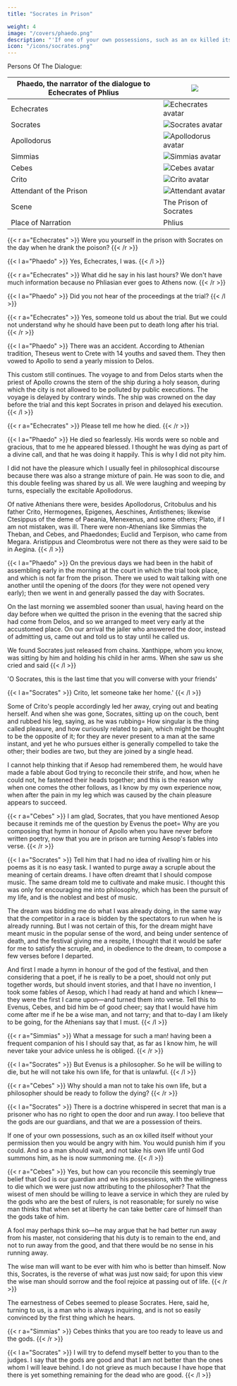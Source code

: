 ```yaml
---
title: "Socrates in Prison"

weight: 4
image: "/covers/phaedo.png"
description: "'If one of your own possessions, such as an ox killed itself without your permission then you would be angry with him. You would punish him if you could. And so a man should wait, and not take his own life until God summons him, as he is now summoning me.'"
icon: "/icons/socrates.png"
---
```



Persons Of The Dialogue:

| Phaedo, the narrator of the dialogue to Echecrates of Phlius | ![](/avatars/g1.jpg) |
| --- | --- |
| Echecrates | ![Echecrates avatar](/avatars/g1.jpg) |
| Socrates | ![Socrates avatar](/avatars/g2.jpg) |
| Apollodorus | ![Apollodorus avatar](/avatars/g3.jpg) |
| Simmias | ![Simmias avatar](/avatars/g1.jpg) |
| Cebes | ![Cebes avatar](/avatars/g1.jpg) |
| Crito | ![Crito avatar](/avatars/g1.jpg) |
| Attendant of the Prison | ![Attendant avatar](/avatars/g1.jpg) |
| Scene | The Prison of Socrates |
| Place of Narration | Phlius |


{{< r a="Echecrates" >}}
Were you yourself in the prison with Socrates on the day when he drank the poison?
{{< /r >}}

{{< l a="Phaedo" >}}
Yes, Echecrates, I was.
{{< /l >}}

{{< r a="Echecrates" >}}
What did he say in his last hours? We don't have much information because no Phliasian ever goes to Athens now.
{{< /r >}}

{{< l a="Phaedo" >}}
Did you not hear of the proceedings at the trial?
{{< /l >}}

{{< r a="Echecrates" >}}
Yes, someone told us about the trial. But we could not understand why he should have been put to death long after his trial.
{{< /r >}}

{{< l a="Phaedo" >}}
There was an accident. According to Athenian tradition, Theseus went to Crete with 14 youths and saved them. They then vowed to Apollo to send a yearly mission to Delos. 

This custom still continues. The voyage to and from Delos starts when the priest of Apollo crowns the stern of the ship during a holy season, during which the city is not allowed to be polluted by public executions. The voyage is delayed by contrary winds. The ship was crowned on the day before the trial and this kept Socrates in prison and delayed his execution.
{{< /l >}}

{{< r a="Echecrates" >}}
Please tell me how he died.
{{< /r >}}

{{< l a="Phaedo" >}}
He died so fearlessly. His words were so noble and gracious, that to me he appeared blessed. I thought he was dying as part of a divine call, and that he was doing it happily. This is why I did not pity him. 

I did not have the pleasure which I usually feel in philosophical discourse because there was also a strange mixture of pain. He was soon to die, and this double feeling was shared by us all. We were laughing and weeping by turns, especially the excitable Apollodorus. 

Of native Athenians there were, besides Apollodorus, Critobulus and his father Crito, Hermogenes, Epigenes, Aeschines, Antisthenes; likewise Ctesippus of the deme of Paeania, Menexenus, and some others; Plato, if I am not mistaken, was ill. There were non-Athenians like Simmias the Theban, and Cebes, and Phaedondes; Euclid and Terpison, who came from Megara. Aristippus and Cleombrotus were not there as they were said to be in Aegina.
{{< /l >}}

{{< l a="Phaedo" >}}
On the previous days we had been in the habit of assembling early in the morning at the court in which the trial took place, and which is not far from the prison. There we used to wait talking with one another until the opening of the doors (for they were not opened very early); then we went in and generally passed the day with Socrates. 

On the last morning we assembled sooner than usual, having heard on the day before when we quitted the prison in the evening that the sacred ship had come from Delos, and so we arranged to meet very early at the accustomed place. On our arrival the jailer who answered the door, instead of admitting us, came out and told us to stay until he called us. 

<!-- 'For the Eleven,' he said, 'are now with Socrates; they are taking off his chains, and giving orders that he is to die to-day.'  -->

We found Socrates just released from chains. Xanthippe, whom you know, was sitting by him and holding his child in her arms. When she saw us she cried and said
{{< /l >}}

'O Socrates, this is the last time that you will converse with your friends' 


{{< l a="Socrates" >}}
Crito, let someone take her home.' 
{{< /l >}}


Some of Crito's people accordingly led her away, crying out and beating herself. And when she was gone, Socrates, sitting up on the couch, bent and rubbed his leg, saying, as he was rubbing= How singular is the thing called pleasure, and how curiously related to pain, which might be thought to be the opposite of it; for they are never present to a man at the same instant, and yet he who pursues either is generally compelled to take the other; their bodies are two, but they are joined by a single head. 

I cannot help thinking that if Aesop had remembered them, he would have made a fable about God trying to reconcile their strife, and how, when he could not, he fastened their heads together; and this is the reason why when one comes the other follows, as I know by my own experience now, when after the pain in my leg which was caused by the chain pleasure appears to succeed.

{{< r a="Cebes" >}}
I am glad, Socrates, that you have mentioned Aesop because it reminds me of the question by Evenus the poet= Why are you composing that hymn in honour of Apollo when you have never before written poetry, now that you are in prison are turning Aesop's fables into verse.
{{< /r >}}

{{< l a="Socrates" >}}
Tell him that I had no idea of rivalling him or his poems as it is no easy task. I wanted to purge away a scruple about the meaning of certain dreams. I have often dreamt that I should compose music. The same dream told me to cultivate and make music. I thought this was only for encouraging me into philosophy, which has been the pursuit of my life, and is the noblest and best of music. 

The dream was bidding me do what I was already doing, in the same way that the competitor in a race is bidden by the spectators to run when he is already running. But I was not certain of this, for the dream might have meant music in the popular sense of the word, and being under sentence of death, and the festival giving me a respite, I thought that it would be safer for me to satisfy the scruple, and, in obedience to the dream, to compose a few verses before I departed. 

And first I made a hymn in honour of the god of the festival, and then considering that a poet, if he is really to be a poet, should not only put together words, but should invent stories, and that I have no invention, I took some fables of Aesop, which I had ready at hand and which I knew—they were the first I came upon—and turned them into verse. Tell this to Evenus, Cebes, and bid him be of good cheer; say that I would have him come after me if he be a wise man, and not tarry; and that to-day I am likely to be going, for the Athenians say that I must.
{{< /l >}}

{{< r a="Simmias" >}}
What a message for such a man! having been a frequent companion of his I should say that, as far as I know him, he will never take your advice unless he is obliged.
{{< /r >}}

{{< l a="Socrates" >}}
But Evenus is a philosopher. So he will be willing to die, but he will not take his own life, for that is unlawful.
{{< /l >}}

{{< r a="Cebes" >}}
Why should a man not to take his own life, but a philosopher should be ready to follow the dying?
{{< /r >}}

<!-- {{< l a="Socrates" >}}And have you, Cebes and Simmias, who are the disciples of Philolaus, never heard him speak of this?{{< /l >}}
Yes, but his language was obscure, Socrates.

My words, too, are only an echo; but there is no reason why I should not repeat what I have heard= and indeed, as I am going to another place, it is very meet for me to be thinking and talking of the nature of the pilgrimage which I am about to make. What can I do better in the interval between this and the setting of the sun?

Then tell me, Socrates, why is suicide held to be unlawful? as I have certainly heard Philolaus, about whom you were just now asking, affirm when he was staying with us at Thebes= and there are others who say the same, although I have never understood what was meant by any of them.

Do not lose heart, replied Socrates, and

the day may come when you will understand. I suppose that you wonder why, when other things which are evil may be good at certain times and to certain persons, death is to be the only exception, and why, when a man is better dead, he is not permitted to be his own benefactor, but must wait for the hand of another.

Very true, said Cebes, laughing gently and speaking in his native Boeotian.

I admit the appearance of inconsistency in what I am saying; but there may not be any real inconsistency after all. -->

{{< l a="Socrates" >}}
There is a doctrine whispered in secret that man is a prisoner who has no right to open the door and run away. I too believe that the gods are our guardians, and that we are a possession of theirs. 

If one of your own possessions, such as an ox killed itself without your permission then you would be angry with him. You would punish him if you could. And so a man should wait, and not take his own life until God summons him, as he is now summoning me.
{{< /l >}}


{{< r a="Cebes" >}}
Yes, but how can you reconcile this seemingly true belief that God is our guardian and we his possessions, with the willingness to die which we were just now attributing to the philosopher? That the wisest of men should be willing to leave a service in which they are ruled by the gods who are the best of rulers, is not reasonable; for surely no wise man thinks that when set at liberty he can take better care of himself than the gods take of him. 

A fool may perhaps think so—he may argue that he had better run away from his master, not considering that his duty is to remain to the end, and not to run away from the good, and that there would be no sense in his running away. 

The wise man will want to be ever with him who is better than himself. Now this, Socrates, is the reverse of what was just now said; for upon this view the wise man should sorrow and the fool rejoice at passing out of life.
{{< /r >}}

The earnestness of Cebes seemed to please Socrates. Here, said he, turning to us, is a man who is always inquiring, and is not so easily convinced by the first thing which he hears.


{{< r a="Simmias" >}}
Cebes thinks that you are too ready to leave us and the gods.
{{< /r >}}


{{< l a="Socrates" >}}
I will try to defend myself better to you than to the judges. I say that the gods are good and that I am not better than the ones whom I will leave behind. I do not grieve as much because I have hope that there is yet something remaining for the dead who are good.
{{< /l >}}

<!-- {{< r a="Thrasymachus" >}}
But you will take away your thoughts with you and not impart them to us. They are a benefit that we are entitled to share
{{< /l >}}
 -->
<!-- {{< r a="Cebes" >}}
Crito= The prison guard says that you should not talk much since it increases heat which then interferes with the poison. Excited persons usually take a second or even a third dose.{{< /l >}} -->
